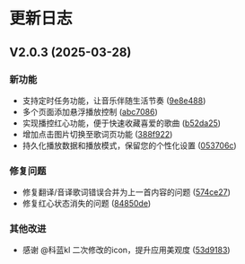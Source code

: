 # 更新日志

## V2.0.3 (2025-03-28)

### 新功能
- 支持定时任务功能，让音乐伴随生活节奏 ([9e8e488](https://github.com/Edge-Music/Core/commit/9e8e488c8ae79ed85ca0e424d8277c6622726b71))
- 多个页面添加悬浮播放控制 ([abc7086](https://github.com/Edge-Music/Core/commit/abc7086cc8165b4296fbd1e2a1edec9dd0ad74de))
- 实现播控红心功能，便于快速收藏喜爱的歌曲 ([b52da25](https://github.com/Edge-Music/Core/commit/b52da256f858ff3cebea8dabecbe9c3ffafecb1f))
- 增加点击图片切换至歌词页功能 ([388f922](https://github.com/Edge-Music/Core/commit/388f922e507f06dab2bcfdc34d17af0c669e54be))
- 持久化播放数据和播放模式，保留您的个性化设置 ([053706c](https://github.com/Edge-Music/Core/commit/053706c96652b65771bfb46e7616190c884e020a))

### 修复问题
- 修复翻译/音译歌词错误合并为上一首内容的问题 ([574ce27](https://github.com/Edge-Music/Core/commit/574ce27b26000450b8065d16ff3d23e0830f0ae3))
- 修复红心状态消失的问题 ([84850de](https://github.com/Edge-Music/Core/commit/84850de4d2313e347bba4c5e8d7622f2a98d2856))

### 其他改进
- 感谢 @科蓝kl 二次修改的icon，提升应用美观度 ([53d9183](https://github.com/Edge-Music/Core/commit/53d918305fdb1ab263b121aa8e654a3b7a8a3d2e))